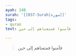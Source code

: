 ```yaml
---
ayah: 148
surah: '[[037-Surah|سورة]]'
tags:
- quran
text: فآمنوا فمتعناهم إلى حين

---
```

> فآمنوا فمتعناهم إلى حين
